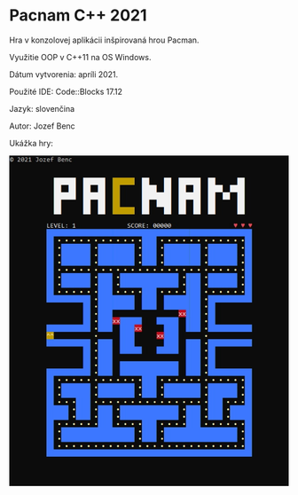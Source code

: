 # Pacnam C++ 2021
Hra v konzolovej aplikácii inšpirovaná hrou Pacman.

Využitie OOP v C++11 na OS Windows.

Dátum vytvorenia: apríli 2021.

Použité IDE: Code::Blocks 17.12

Jazyk: slovenčina

Autor: Jozef Benc

Ukážka hry:

![Preview](./ukazka.jpg)

